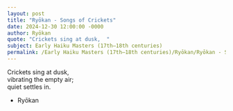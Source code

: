 ```yaml
---
layout: post
title: "Ryōkan - Songs of Crickets"
date: 2024-12-30 12:00:00 -0000
author: Ryōkan
quote: "Crickets sing at dusk,  "
subject: Early Haiku Masters (17th–18th centuries)
permalink: /Early Haiku Masters (17th–18th centuries)/Ryōkan/Ryōkan - Songs of Crickets
---
```


Crickets sing at dusk,  
vibrating the empty air;  
quiet settles in.

- Ryōkan
